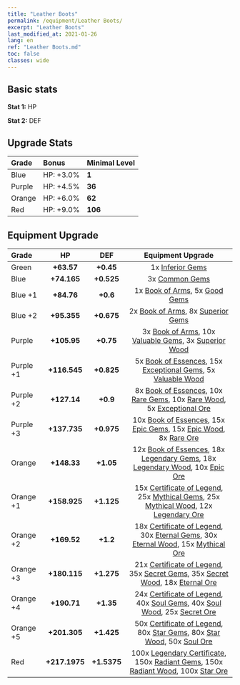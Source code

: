 ```yaml
---
title: "Leather Boots"
permalink: /equipment/Leather Boots/
excerpt: "Leather Boots"
last_modified_at: 2021-01-26
lang: en
ref: "Leather Boots.md"
toc: false
classes: wide
---
```


## Basic stats
 **Stat 1:** HP

 **Stat 2:** DEF

## Upgrade Stats

  |     Grade    |   Bonus | Minimal Level | 
  |:-------------|:--------|:--------------| 
  | Blue | HP: +3.0% | **1** | 
  | Purple | HP: +4.5% | **36** | 
  | Orange | HP: +6.0% | **62** | 
  | Red | HP: +9.0% | **106** | 


## Equipment Upgrade

  |          Grade      | HP | DEF | Equipment Upgrade |
  |:--------------------|:---------:|:---------:|:----------------:|
  | Green | **+63.57** | **+0.45** | 1x [ Inferior Gems](/Items/mat_54/) |
  | Blue | **+74.165** | **+0.525** | 3x [ Common Gems](/Items/mat_69/) |
  | Blue +1 | **+84.76** | **+0.6** | 1x [ Book of Arms](/Items/mat_32/), 5x [ Good Gems](/Items/mat_4/) |
  | Blue +2 | **+95.355** | **+0.675** | 2x [ Book of Arms](/Items/mat_71/), 8x [ Superior Gems](/Items/mat_41/) |
  | Purple | **+105.95** | **+0.75** | 3x [ Book of Arms](/Items/mat_6/), 10x [ Valuable Gems](/Items/mat_80/), 3x [ Superior Wood](/Items/mat_28/) |
  | Purple +1 | **+116.545** | **+0.825** | 5x [ Book of Essences](/Items/mat_44/), 15x [ Exceptional Gems](/Items/mat_17/), 5x [ Valuable Wood](/Items/mat_43/) |
  | Purple +2 | **+127.14** | **+0.9** | 8x [ Book of Essences](/Items/mat_84/), 10x [ Rare Gems](/Items/mat_59/), 10x [ Rare Wood](/Items/mat_14/), 5x [ Exceptional Ore](/Items/mat_67/) |
  | Purple +3 | **+137.735** | **+0.975** | 10x [ Book of Essences](/Items/mat_20/), 15x [ Epic Gems](/Items/mat_94/), 15x [ Epic Wood](/Items/mat_57/), 8x [ Rare Ore](/Items/mat_2/) |
  | Orange | **+148.33** | **+1.05** | 12x [ Book of Essences](/Items/mat_60/), 18x [ Legendary Gems](/Items/mat_31/), 18x [ Legendary Wood](/Items/mat_93/), 10x [ Epic Ore](/Items/mat_42/) |
  | Orange +1 | **+158.925** | **+1.125** | 15x [ Certificate of Legend](/Items/mat_96/), 25x [ Mythical Gems](/Items/mat_74/), 25x [ Mythical Wood](/Items/mat_9/), 12x [ Legendary Ore](/Items/mat_81/) |
  | Orange +2 | **+169.52** | **+1.2** | 18x [ Certificate of Legend](/Items/mat_25/), 30x [ Eternal Gems](/Items/mat_86/), 30x [ Eternal Wood](/Items/mat_75/), 15x [ Mythical Ore](/Items/mat_23/) |
  | Orange +3 | **+180.115** | **+1.275** | 21x [ Certificate of Legend](/Items/mat_38/), 35x [ Secret Gems](/Items/mat_47/), 35x [ Secret Wood](/Items/mat_87/), 18x [ Eternal Ore](/Items/mat_36/) |
  | Orange +4 | **+190.71** | **+1.35** | 24x [ Certificate of Legend](/Items/mat_100/), 40x [ Soul Gems](/Items/mat_77/), 40x [ Soul Wood](/Items/mat_49/), 25x [ Secret Ore](/Items/mat_99/) |
  | Orange +5 | **+201.305** | **+1.425** | 50x [ Certificate of Legend](/Items/mat_11/), 80x [ Star Gems](/Items/mat_89/), 80x [ Star Wood](/Items/mat_63/), 50x [ Soul Ore](/Items/mat_8/) |
  | Red | **+217.1975** | **+1.5375** | 100x [ Legendary Certificate](/Items/mat_76/), 150x [ Radiant Gems](/Items/mat_52/), 150x [ Radiant Wood](/Items/mat_21/), 100x [ Star Ore](/Items/mat_72/) |

